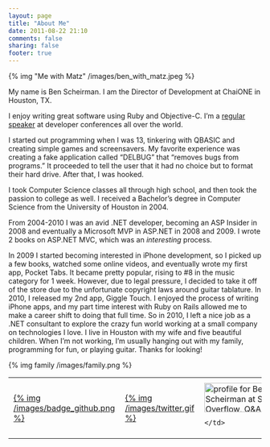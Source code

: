 ```yaml
---
layout: page
title: "About Me"
date: 2011-08-22 21:10
comments: false
sharing: false
footer: true
---
```


{% img "Me with Matz" /images/ben_with_matz.jpeg %}

My name is Ben Scheirman.  I am the Director of Development at ChaiONE in Houston, TX.

I enjoy writing great software using Ruby and Objective-C.  I’m a [regular speaker](/speaking) at developer conferences all over the world.

I started out programming when I was 13, tinkering with QBASIC and creating simple games and screensavers.  My favorite experience was creating a fake application called “DELBUG” that “removes bugs from programs.”  It proceeded to tell the user that it had no choice but to format their hard drive.  After that, I was hooked.

I took Computer Science classes all through high school, and then took the passion to college as well.  I received a Bachelor’s degree in Computer Science from the University of Houston in 2004.

From 2004-2010 I was an avid .NET developer, becoming an ASP Insider in 2008 and eventually a Microsoft MVP in ASP.NET in 2008 and 2009.
I wrote 2 books on ASP.NET MVC, which was an _interesting_ process.

In 2009 I started becoming interested in iPhone development, so I picked up a few books, watched some online videos, and eventually wrote my first app, Pocket Tabs.  It became pretty popular, rising to #8 in the music category for 1 week.  However, due to legal pressure, I decided to take it off of the store due to the unfortunate copyright laws around guitar tablature.  In 2010, I released my 2nd app, Giggle Touch.
I enjoyed the process of writing iPhone apps, and my part time interest with Ruby on Rails allowed me to make a career shift to doing that full time.  So in 2010, I left a nice job as a .NET consultant to explore the crazy fun world working at a small company on technologies I love.
I live in Houston with my wife and five beautiful children.  When I’m not working, I’m usually hanging out with my family, programming for fun, or playing guitar.
Thanks for looking!

{% img family /images/family.png %}

<table cellspacing="10">
  <tr>
    <td style="padding: 10px">
      <a href="http://github.com/subdigital" target="_blank">{% img  /images/badge_github.png %}</a>
    </td>
    <td style="padding: 10px">
      <a href="http://twitter.com/subdigital" target="_blank">{% img  /images/twitter.gif %}</a>
    </td>
    <td style="padding: 10px">
<a href="http://stackoverflow.com/users/3381/ben-scheirman">
<img src="http://stackoverflow.com/users/flair/3381.png" width="208" height="58" alt="profile for Ben Scheirman at Stack Overflow, Q&amp;A for professional and enthusiast programmers" title="profile for Ben Scheirman at Stack Overflow, Q&amp;A for professional and enthusiast programmers">
</a>

    </td>
  </tr>
</table>
